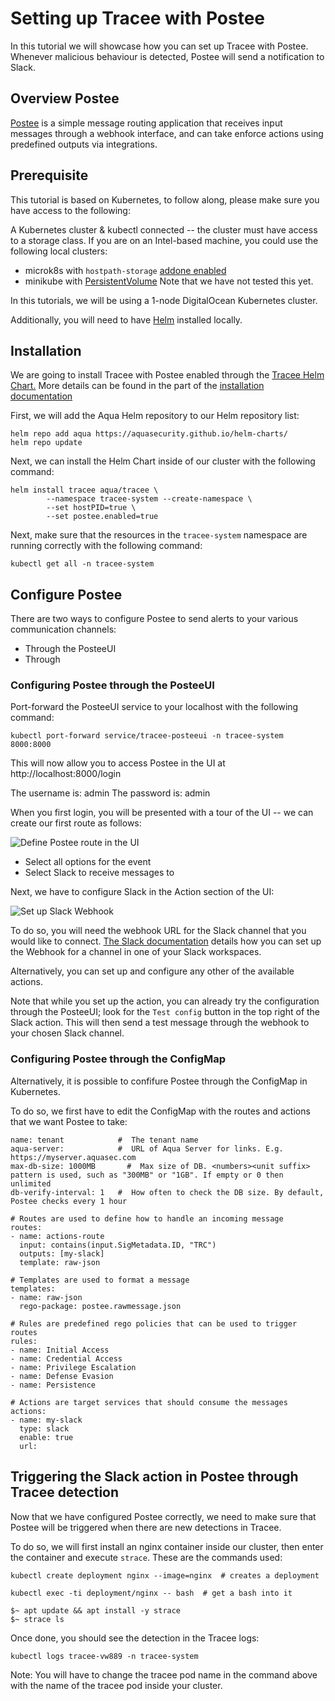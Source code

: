 # Setting up Tracee with Postee

In this tutorial we will showcase how you can set up Tracee with Postee. Whenever malicious behaviour is detected, Postee will send a notification to Slack.

## Overview Postee

[Postee](https://github.com/aquasecurity/postee) is a simple message routing application that receives input messages through a webhook interface, and can take enforce actions using predefined outputs via integrations.

## Prerequisite

This tutorial is based on Kubernetes, to follow along, please make sure you have access to the following:

A Kubernetes cluster & kubectl connected -- the cluster must have access to a storage class. If you are on an Intel-based machine, you could use the following local clusters:
- microk8s with `hostpath-storage` [addone enabled](https://microk8s.io/docs/addons)
- minikube with [PersistentVolume](https://minikube.sigs.k8s.io/docs/handbook/persistent_volumes/)
Note that we have not tested this yet.

In this tutorials, we will be using a 1-node DigitalOcean Kubernetes cluster.

Additionally, you will need to have [Helm](https://helm.sh/docs/intro/install/) installed locally.

## Installation

We are going to install Tracee with Postee enabled through the [Tracee Helm Chart.]() More details can be found in the part of the [installation documentation](https://aquasecurity.github.io/tracee/dev/getting-started/installing/kubernetes/)

First, we will add the Aqua Helm repository to our Helm repository list:
```
helm repo add aqua https://aquasecurity.github.io/helm-charts/
helm repo update
```

Next, we can install the Helm Chart inside of our cluster with the following command:
```
helm install tracee aqua/tracee \
        --namespace tracee-system --create-namespace \
        --set hostPID=true \
        --set postee.enabled=true
```

Next, make sure that the resources in the `tracee-system` namespace are running correctly with the following command:
```
kubectl get all -n tracee-system
```

## Configure Postee

There are two ways to configure Postee to send alerts to your various communication channels:
- Through the PosteeUI
- Through

### Configuring Postee through the PosteeUI

Port-forward the PosteeUI service to your localhost with the following command:
```
kubectl port-forward service/tracee-posteeui -n tracee-system 8000:8000
```

This will now allow you to access Postee in the UI at http://localhost:8000/login

The username is: admin
The password is: admin

When you first login, you will be presented with a tour of the UI -- we can create our first route as follows:

![Define Postee route in the UI](../images/postee-routes.png)

- Select all options for the event
- Select Slack to receive messages to 

Next, we have to configure Slack in the Action section of the UI:

![Set up Slack Webhook](../images/postee-action-slack.png)

To do so, you will need the webhook URL for the Slack channel that you would like to connect. [The Slack documentation](https://api.slack.com/messaging/webhooks#enable_webhooks) details how you can set up the Webhook for a channel in one of your Slack workspaces.

Alternatively, you can set up and configure any other of the available actions.

Note that while you set up the action, you can already try the configuration through the PosteeUI; look for the `Test config` button in the top right of the Slack action. This will then send a test message through the webhook to your chosen Slack channel.

### Configuring Postee through the ConfigMap

Alternatively, it is possible to confifure Postee through the ConfigMap in Kubernetes.

To do so, we first have to edit the ConfigMap with the routes and actions that we want Postee to take:
```
name: tenant            #  The tenant name
aqua-server:            #  URL of Aqua Server for links. E.g. https://myserver.aquasec.com
max-db-size: 1000MB       #  Max size of DB. <numbers><unit suffix> pattern is used, such as "300MB" or "1GB". If empty or 0 then unlimited
db-verify-interval: 1   #  How often to check the DB size. By default, Postee checks every 1 hour

# Routes are used to define how to handle an incoming message
routes:
- name: actions-route
  input: contains(input.SigMetadata.ID, "TRC")
  outputs: [my-slack]
  template: raw-json

# Templates are used to format a message
templates:
- name: raw-json
  rego-package: postee.rawmessage.json

# Rules are predefined rego policies that can be used to trigger routes
rules:
- name: Initial Access
- name: Credential Access
- name: Privilege Escalation
- name: Defense Evasion
- name: Persistence

# Actions are target services that should consume the messages
actions:
- name: my-slack
  type: slack
  enable: true
  url: 
```


## Triggering the Slack action in Postee through Tracee detection

Now that we have configured Postee correctly, we need to make sure that Postee will be triggered when there are new detections in Tracee.

To do so, we will first install an nginx container inside our cluster, then enter the container and execute `strace`. These are the commands used:
```
kubectl create deployment nginx --image=nginx  # creates a deployment

kubectl exec -ti deployment/nginx -- bash  # get a bash into it

$~ apt update && apt install -y strace
$~ strace ls
```

Once done, you should see the detection in the Tracee logs:
```
kubectl logs tracee-vw889 -n tracee-system
```

Note: You will have to change the tracee pod name in the command above with the name of the tracee pod inside your cluster.


